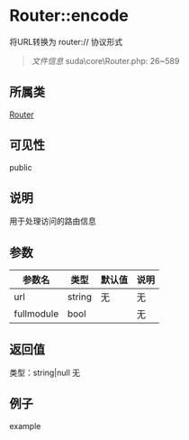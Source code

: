 # Router::encode
将URL转换为 router:// 协议形式
> *文件信息* suda\core\Router.php: 26~589
## 所属类 

[Router](../Router.md)

## 可见性

  public  
## 说明

用于处理访问的路由信息

## 参数

 
| 参数名 | 类型 | 默认值 | 说明 |
|--------|-----|-------|-------|
 | url |  string | 无 | 无 |
 | fullmodule |  bool |  | 无 |
## 返回值
 
类型：string|null
无
## 例子

example